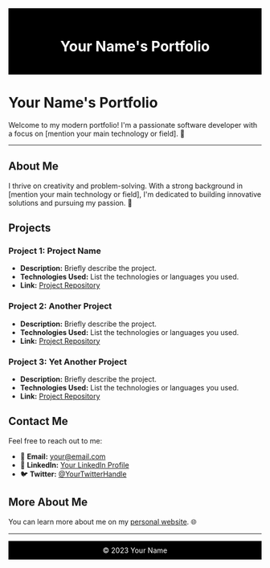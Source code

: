 <div style="background-color: #000; padding: 20px;">
    <h1 align="center" style="color: #fff;">Your Name's Portfolio</h1>
</div>

# Your Name's Portfolio

Welcome to my modern portfolio! I'm a passionate software developer with a focus on [mention your main technology or field]. 🚀

---

## About Me

I thrive on creativity and problem-solving. With a strong background in [mention your main technology or field], I'm dedicated to building innovative solutions and pursuing my passion. 🌟

## Projects

### Project 1: Project Name

- **Description:** Briefly describe the project.
- **Technologies Used:** List the technologies or languages you used.
- **Link:** [Project Repository](#)

### Project 2: Another Project

- **Description:** Briefly describe the project.
- **Technologies Used:** List the technologies or languages you used.
- **Link:** [Project Repository](#)

### Project 3: Yet Another Project

- **Description:** Briefly describe the project.
- **Technologies Used:** List the technologies or languages you used.
- **Link:** [Project Repository](#)

## Contact Me

Feel free to reach out to me:

- :e-mail: **Email:** [your@email.com](mailto:your@email.com)
- :briefcase: **LinkedIn:** [Your LinkedIn Profile](https://www.linkedin.com/in/yourprofile/)
- :bird: **Twitter:** [@YourTwitterHandle](https://twitter.com/YourTwitterHandle)

## More About Me

You can learn more about me on my [personal website](https://www.yourwebsite.com). 🌐

---

<div align="center" style="background-color: #000; padding: 10px; color: #fff;">
    &copy; 2023 Your Name
</div>
